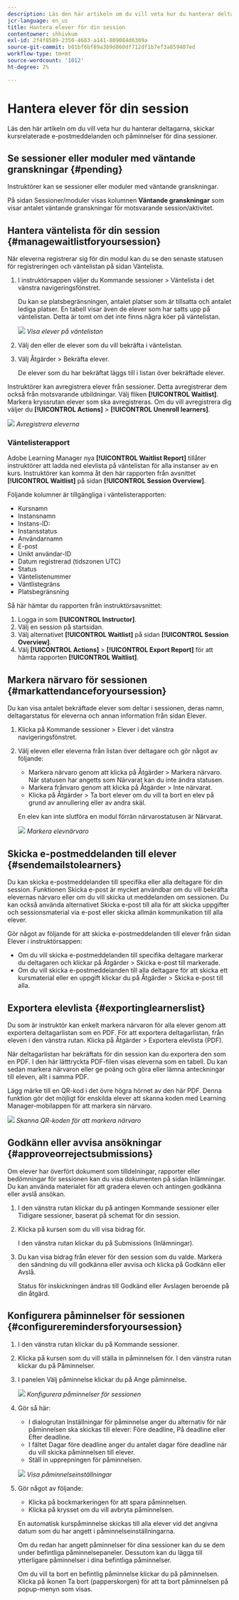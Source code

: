 ```yaml
---
description: Läs den här artikeln om du vill veta hur du hanterar deltagarna, skickar kursrelaterade e-postmeddelanden och påminnelser för dina sessioner.
jcr-language: en_us
title: Hantera elever för din session
contentowner: shhivkum
exl-id: 2f4f8589-2350-4683-a141-809084d6309a
source-git-commit: b01bf6bf89a3b9d860df712df1b7ef3a859407ed
workflow-type: tm+mt
source-wordcount: '1012'
ht-degree: 2%

---
```


# Hantera elever för din session

Läs den här artikeln om du vill veta hur du hanterar deltagarna, skickar kursrelaterade e-postmeddelanden och påminnelser för dina sessioner.

## Se sessioner eller moduler med väntande granskningar {#pending}

Instruktörer kan se sessioner eller moduler med väntande granskningar.

På sidan Sessioner/moduler visas kolumnen **Väntande granskningar** som visar antalet väntande granskningar för motsvarande session/aktivitet.

## Hantera väntelista för din session {#managewaitlistforyoursession}

När eleverna registrerar sig för din modul kan du se den senaste statusen för registreringen och väntelistan på sidan Väntelista.

1. I instruktörsappen väljer du Kommande sessioner > Väntelista i det vänstra navigeringsfönstret.

   Du kan se platsbegränsningen, antalet platser som är tillsatta och antalet lediga platser. En tabell visar även de elever som har satts upp på väntelistan. Detta är tomt om det inte finns några köer på väntelistan.

   ![](assets/waitlist.png)
   *Visa elever på väntelistan*

1. Välj den eller de elever som du vill bekräfta i väntelistan.
1. Välj Åtgärder > Bekräfta elever.

   De elever som du har bekräftat läggs till i listan över bekräftade elever.

Instruktörer kan avregistrera elever från sessioner. Detta avregistrerar dem också från motsvarande utbildningar. Välj fliken **[!UICONTROL Waitlist]**. Markera kryssrutan elever som ska avregistreras. Om du vill avregistrera dig väljer du **[!UICONTROL Actions]** > **[!UICONTROL Unenroll learners]**.

![](assets/unenroll-learners.png)
*Avregistrera eleverna*

### Väntelisterapport

Adobe Learning Manager nya **[!UICONTROL Waitlist Report]** tillåter instruktörer att ladda ned elevlista på väntelistan för alla instanser av en kurs. Instruktörer kan komma åt den här rapporten från avsnittet **[!UICONTROL Waitlist]** på sidan **[!UICONTROL Session Overview]**.

Följande kolumner är tillgängliga i väntelisterapporten:

* Kursnamn
* Instansnamn
* Instans-ID:
* Instansstatus
* Användarnamn
* E-post
* Unikt användar-ID
* Datum registrerad (tidszonen UTC)
* Status
* Väntelistenummer
* Väntlistegräns
* Platsbegränsning

Så här hämtar du rapporten från instruktörsavsnittet:

1. Logga in som **[!UICONTROL Instructor]**.
2. Välj en session på startsidan.
3. Välj alternativet **[!UICONTROL Waitlist]** på sidan **[!UICONTROL Session Overview]**.
4. Välj **[!UICONTROL Actions]** > **[!UICONTROL Export Report]** för att hämta rapporten **[!UICONTROL Waitlist]**.

## Markera närvaro för sessionen {#markattendanceforyoursession}

Du kan visa antalet bekräftade elever som deltar i sessionen, deras namn, deltagarstatus för eleverna och annan information från sidan Elever.

1. Klicka på Kommande sessioner > Elever i det vänstra navigeringsfönstret.
1. Välj eleven eller eleverna från listan över deltagare och gör något av följande:

   * Markera närvaro genom att klicka på Åtgärder > Markera närvaro. När statusen har angetts som Närvarat kan du inte ändra statusen.
   * Markera frånvaro genom att klicka på Åtgärder > Inte närvarat.
   * Klicka på Åtgärder > Ta bort elever om du vill ta bort en elev på grund av annullering eller av andra skäl.

   En elev kan inte slutföra en modul förrän närvarostatusen är Närvarat.

   ![](assets/markattendance.png)
   *Markera elevnärvaro*

## Skicka e-postmeddelanden till elever {#sendemailstolearners}

Du kan skicka e-postmeddelanden till specifika eller alla deltagare för din session. Funktionen Skicka e-post är mycket användbar om du vill bekräfta elevernas närvaro eller om du vill skicka ut meddelanden om sessionen. Du kan också använda alternativet Skicka e-post till alla för att skicka uppgifter och sessionsmaterial via e-post eller skicka allmän kommunikation till alla elever.

Gör något av följande för att skicka e-postmeddelanden till elever från sidan Elever i instruktörsappen:

* Om du vill skicka e-postmeddelanden till specifika deltagare markerar du deltagaren och klickar på Åtgärder > Skicka e-post till markerade.
* Om du vill skicka e-postmeddelanden till alla deltagare för att skicka ett kursmaterial eller en uppgift klickar du på Åtgärder > Skicka e-post till alla.

## Exportera elevlista {#exportinglearnerslist}

Du som är instruktör kan enkelt markera närvaron för alla elever genom att exportera deltagarlistan som en PDF. För att exportera deltagarlistan, från eleven i den vänstra rutan. Klicka på Åtgärder > Exportera elevlista (PDF).

När deltagarlistan har bekräftats för din session kan du exportera den som en PDF. I den här lätttryckta PDF-filen visas eleverna som en tabell. Du kan sedan markera närvaron eller ge poäng och göra eller lämna anteckningar till eleven, allt i samma PDF.

Lägg märke till en QR-kod i det övre högra hörnet av den här PDF. Denna funktion gör det möjligt för enskilda elever att skanna koden med Learning Manager-mobilappen för att markera sin närvaro.

![](assets/exportpdf.png)
*Skanna QR-koden för att markera närvaro*

## Godkänn eller avvisa ansökningar {#approveorrejectsubmissions}

Om elever har överfört dokument som tilldelningar, rapporter eller bedömningar för sessionen kan du visa dokumenten på sidan Inlämningar. Du kan använda materialet för att gradera eleven och antingen godkänna eller avslå ansökan.

1. I den vänstra rutan klickar du på antingen Kommande sessioner eller Tidigare sessioner, baserat på schemat för din session.
1. Klicka på kursen som du vill visa bidrag för.

   I den vänstra rutan klickar du på Submissions (Inlämningar).

1. Du kan visa bidrag från elever för den session som du valde. Markera den sändning du vill godkänna eller avvisa och klicka på Godkänn eller Avslå.

   Status för inskickningen ändras till Godkänd eller Avslagen beroende på din åtgärd.

## Konfigurera påminnelser för sessionen {#configureremindersforyoursession}

1. I den vänstra rutan klickar du på Kommande sessioner.
1. Klicka på kursen som du vill ställa in påminnelsen för. I den vänstra rutan klickar du på Påminnelser.
1. I panelen Välj påminnelse klickar du på Ange påminnelse.

   ![](assets/setreminder.png)
   *Konfigurera påminnelser för sessionen*

1. Gör så här:

   * I dialogrutan Inställningar för påminnelse anger du alternativ för när påminnelsen ska skickas till elever: Före deadline, På deadline eller Efter deadline.
   * I fältet Dagar före deadline anger du antalet dagar före deadline när du vill skicka påminnelsen till elever.
   * Ställ in upprepningen för påminnelsen.

   ![](assets/remindersettings.png)
   *Visa påminnelseinställningar*

1. Gör något av följande:

   * Klicka på bockmarkeringen för att spara påminnelsen.
   * Klicka på krysset om du vill avbryta påminnelsen.

   En automatisk kurspåminnelse skickas till alla elever vid det angivna datum som du har angett i påminnelseinställningarna.

   Om du redan har angett påminnelser för dina sessioner kan du se dem under befintliga påminnelsepaneler. Dessutom kan du lägga till ytterligare påminnelser i dina befintliga påminnelser.

   Om du vill ta bort en befintlig påminnelse klickar du på påminnelsen. Klicka på ikonen Ta bort (papperskorgen) för att ta bort påminnelsen på popup-menyn som visas.
